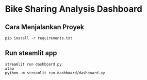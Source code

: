 # Bike Sharing Analysis Dashboard  

## Cara Menjalankan Proyek
```
pip install -r requirements.txt
```

## Run steamlit app
```
streamlit run dashboard.py
atau
python -m streamlit run dashboard/dashboard.py
```
